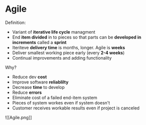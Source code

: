 # Agile
Definition:
- Variant of **iterative life cycle** managment
- End **item divided** in to pieces so that parts can be **developed in increments** called a **sprint** 
- Iteriteve **delivery time** is months, longer. Agile is **weeks**
- Deliver smallest working piece early (every **2-4 weeks**)
- Continual improvements and adding functionality

Why?
- Reduce dev **cost**
- Improve software **reliablilty**
- Decrease **time** to develop
- Reduce **errors**
- Eliminate cost of a failed end-item system
- Pieces of system workes even if system doesn't
- Customer receives workable results even if project is canceled

![[Agile.png]]